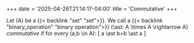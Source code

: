 +++
date = '2025-04-26T21:14:17-04:00'
title = 'Commutative'
+++

Let \(A\) be a {{< backlink "set" "set">}}.  We call a
{{< backlink "binary_operation" "binary operation">}}
\(\ast: A \times A \rightarrow A\) _commutative_ if for every
\(a,b \in A\):
\[
    a \ast b=b \ast a
\]
